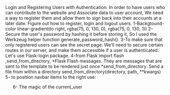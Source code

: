 Login and Registering Users with Authentication.
In order to have users who can contribute to the website and
Associate data to user account,
We need a way to register them and allow them to sign back into their accounts at a later date.
Figure out how to register, login and logout users.
1-Backgtound-color
linear-gradient(to right, rgba(75, 0, 130, 0), rgba(75, 0, 130, 1))
2-Secure the user's password by hashing it before storing it,
So I used the Werkzeug helper function generate_password_hash().
3-To make sure that only registered users can see the secret page:
We'll need to secure certain routes in our server,
and make them accessible if a user is authenticated.
Let's use Flask-login package.
4-from Flask import flash ,send_from_directory,
*Flask Flash messages. They are messages that are sent to the template to be rendered just once
*send_from_directory. Send a file from within a directory
send_from_directory(directory, path, **kwargs)
5- to position navbar items to the right use:
<ul class="navbar-nav  ms-auto mb-2 mb-lg-0">
6- The magic of the current_user
